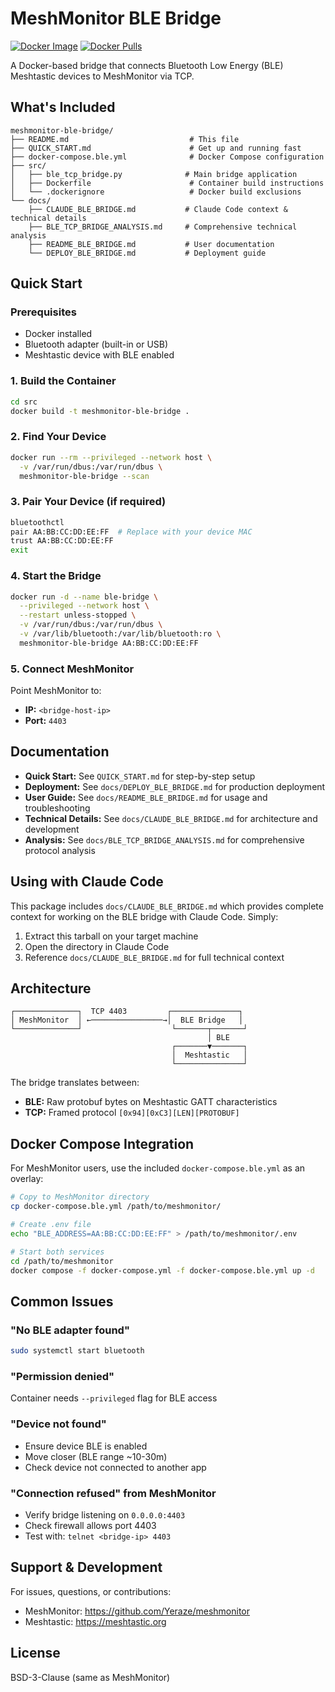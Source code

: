 # MeshMonitor BLE Bridge

[![Docker Image](https://ghcr-badge.egpl.dev/yeraze/meshtastic-ble-bridge/latest_tag?color=%235b4566&ignore=latest,main&label=version&trim=)](https://github.com/Yeraze/meshmonitor/pkgs/container/meshtastic-ble-bridge)
[![Docker Pulls](https://ghcr-badge.egpl.dev/yeraze/meshtastic-ble-bridge/size?color=%235b4566&tag=latest&label=image%20size&trim=)](https://github.com/Yeraze/meshmonitor/pkgs/container/meshtastic-ble-bridge)

A Docker-based bridge that connects Bluetooth Low Energy (BLE) Meshtastic devices to MeshMonitor via TCP.

## What's Included

```
meshmonitor-ble-bridge/
├── README.md                           # This file
├── QUICK_START.md                      # Get up and running fast
├── docker-compose.ble.yml              # Docker Compose configuration
├── src/
│   ├── ble_tcp_bridge.py              # Main bridge application
│   ├── Dockerfile                      # Container build instructions
│   └── .dockerignore                   # Docker build exclusions
└── docs/
    ├── CLAUDE_BLE_BRIDGE.md           # Claude Code context & technical details
    ├── BLE_TCP_BRIDGE_ANALYSIS.md     # Comprehensive technical analysis
    ├── README_BLE_BRIDGE.md           # User documentation
    └── DEPLOY_BLE_BRIDGE.md           # Deployment guide
```

## Quick Start

### Prerequisites
- Docker installed
- Bluetooth adapter (built-in or USB)
- Meshtastic device with BLE enabled

### 1. Build the Container
```bash
cd src
docker build -t meshmonitor-ble-bridge .
```

### 2. Find Your Device
```bash
docker run --rm --privileged --network host \
  -v /var/run/dbus:/var/run/dbus \
  meshmonitor-ble-bridge --scan
```

### 3. Pair Your Device (if required)
```bash
bluetoothctl
pair AA:BB:CC:DD:EE:FF  # Replace with your device MAC
trust AA:BB:CC:DD:EE:FF
exit
```

### 4. Start the Bridge
```bash
docker run -d --name ble-bridge \
  --privileged --network host \
  --restart unless-stopped \
  -v /var/run/dbus:/var/run/dbus \
  -v /var/lib/bluetooth:/var/lib/bluetooth:ro \
  meshmonitor-ble-bridge AA:BB:CC:DD:EE:FF
```

### 5. Connect MeshMonitor
Point MeshMonitor to:
- **IP:** `<bridge-host-ip>`
- **Port:** `4403`

## Documentation

- **Quick Start:** See `QUICK_START.md` for step-by-step setup
- **Deployment:** See `docs/DEPLOY_BLE_BRIDGE.md` for production deployment
- **User Guide:** See `docs/README_BLE_BRIDGE.md` for usage and troubleshooting
- **Technical Details:** See `docs/CLAUDE_BLE_BRIDGE.md` for architecture and development
- **Analysis:** See `docs/BLE_TCP_BRIDGE_ANALYSIS.md` for comprehensive protocol analysis

## Using with Claude Code

This package includes `docs/CLAUDE_BLE_BRIDGE.md` which provides complete context for working on the BLE bridge with Claude Code. Simply:

1. Extract this tarball on your target machine
2. Open the directory in Claude Code
3. Reference `docs/CLAUDE_BLE_BRIDGE.md` for full technical context

## Architecture

```
┌──────────────┐  TCP 4403         ┌───────────────┐
│ MeshMonitor  │ ←────────────────→│  BLE Bridge   │
└──────────────┘                    └───────┬───────┘
                                            │ BLE
                                    ┌───────▼───────┐
                                    │  Meshtastic   │
                                    └───────────────┘
```

The bridge translates between:
- **BLE:** Raw protobuf bytes on Meshtastic GATT characteristics
- **TCP:** Framed protocol `[0x94][0xC3][LEN][PROTOBUF]`

## Docker Compose Integration

For MeshMonitor users, use the included `docker-compose.ble.yml` as an overlay:

```bash
# Copy to MeshMonitor directory
cp docker-compose.ble.yml /path/to/meshmonitor/

# Create .env file
echo "BLE_ADDRESS=AA:BB:CC:DD:EE:FF" > /path/to/meshmonitor/.env

# Start both services
cd /path/to/meshmonitor
docker compose -f docker-compose.yml -f docker-compose.ble.yml up -d
```

## Common Issues

### "No BLE adapter found"
```bash
sudo systemctl start bluetooth
```

### "Permission denied"
Container needs `--privileged` flag for BLE access

### "Device not found"
- Ensure device BLE is enabled
- Move closer (BLE range ~10-30m)
- Check device not connected to another app

### "Connection refused" from MeshMonitor
- Verify bridge listening on `0.0.0.0:4403`
- Check firewall allows port 4403
- Test with: `telnet <bridge-ip> 4403`

## Support & Development

For issues, questions, or contributions:
- MeshMonitor: https://github.com/Yeraze/meshmonitor
- Meshtastic: https://meshtastic.org

## License

BSD-3-Clause (same as MeshMonitor)
